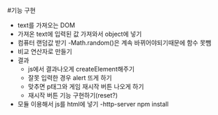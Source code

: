 #기능 구현

- text를 가져오는 DOM
- 가져온 text에 입력된 값 가져와서 object에 넣기
- 컴퓨터 랜덤값 받기
  -Math.random()은 계속 바뀌어야되기때문에 함수 못뺌
- 비교 연산자로 만들기
- 결과
  - js에서 결과나오게 createElement해주기
  - 잘못 입력한 경우 alert 뜨게 하기
  - 맞추면 p태그와 게임 재시작 버튼 나오게 하기
  - 재시작 버튼 기능 구현하기(reset?)
- 모듈 이용해서 js를 html에 넣기
-http-server npm install
